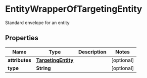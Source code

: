 

# EntityWrapperOfTargetingEntity

Standard envelope for an entity

## Properties

| Name | Type | Description | Notes |
|------------ | ------------- | ------------- | -------------|
|**attributes** | [**TargetingEntity**](TargetingEntity.md) |  |  [optional] |
|**type** | **String** |  |  [optional] |



